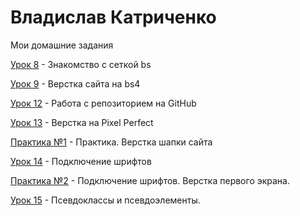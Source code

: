 # Владислав Катриченко
Мои домашние задания

[Урок 8](arachidi.github.io/lesson_8/ "Знакомство с сеткой bs") - Знакомство с сеткой bs

[Урок 9](arachidi.github.io/lesson_9/ "Верстка сайта на bs4") - Верстка сайта на bs4

[Урок 12](arachidi.github.io "Работа с репозиторием на GitHub") - Работа с репозиторием на GitHub

[Урок 13](arachidi.github.io/lesson_13/ "Адаптивная верстка") - Верстка на Pixel Perfect

[Практика №1](arachidi.github.io/lesson_14/ "Практика") - Практика. Верстка шапки сайта

[Урок 14](arachidi.github.io/lesson_14_1/ "Шрифты") - Подключение шрифтов

[Практика №2](arachidi.github.io/practice_2/ "Подключение шрифтов. Верстка первого экрана.") - Подключение шрифтов. Верстка первого экрана.

[Урок 15](arachidi.github.io/lesson_15/ "Псевдоклассы и псевдоэлементы") - Псевдоклассы и псевдоэлементы.
